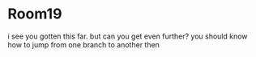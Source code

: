 # Room19
i see you gotten this far. but can you get even further? you should know how to jump from one branch to another then
